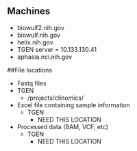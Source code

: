 
## Machines
- biowulf2.nih.gov
- biowulf.nih.gov
- helix.nih.gov
- TGEN server = 10.133.130.41
- aphasia.nci.nih.gov

##File locations
- Fastq files
- TGEN
   - /projects/clinomics/
- Excel file containing sample information
   - TGEN
      - NEED THIS LOCATION
- Processed data (BAM, VCF, etc)
   - TGEN
      - NEED THIS LOCATION
